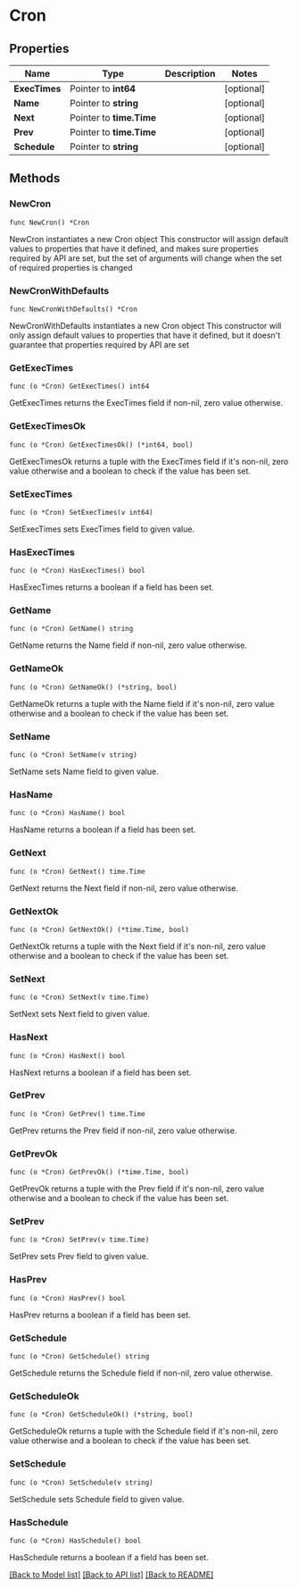 # Cron

## Properties

Name | Type | Description | Notes
------------ | ------------- | ------------- | -------------
**ExecTimes** | Pointer to **int64** |  | [optional] 
**Name** | Pointer to **string** |  | [optional] 
**Next** | Pointer to **time.Time** |  | [optional] 
**Prev** | Pointer to **time.Time** |  | [optional] 
**Schedule** | Pointer to **string** |  | [optional] 

## Methods

### NewCron

`func NewCron() *Cron`

NewCron instantiates a new Cron object
This constructor will assign default values to properties that have it defined,
and makes sure properties required by API are set, but the set of arguments
will change when the set of required properties is changed

### NewCronWithDefaults

`func NewCronWithDefaults() *Cron`

NewCronWithDefaults instantiates a new Cron object
This constructor will only assign default values to properties that have it defined,
but it doesn't guarantee that properties required by API are set

### GetExecTimes

`func (o *Cron) GetExecTimes() int64`

GetExecTimes returns the ExecTimes field if non-nil, zero value otherwise.

### GetExecTimesOk

`func (o *Cron) GetExecTimesOk() (*int64, bool)`

GetExecTimesOk returns a tuple with the ExecTimes field if it's non-nil, zero value otherwise
and a boolean to check if the value has been set.

### SetExecTimes

`func (o *Cron) SetExecTimes(v int64)`

SetExecTimes sets ExecTimes field to given value.

### HasExecTimes

`func (o *Cron) HasExecTimes() bool`

HasExecTimes returns a boolean if a field has been set.

### GetName

`func (o *Cron) GetName() string`

GetName returns the Name field if non-nil, zero value otherwise.

### GetNameOk

`func (o *Cron) GetNameOk() (*string, bool)`

GetNameOk returns a tuple with the Name field if it's non-nil, zero value otherwise
and a boolean to check if the value has been set.

### SetName

`func (o *Cron) SetName(v string)`

SetName sets Name field to given value.

### HasName

`func (o *Cron) HasName() bool`

HasName returns a boolean if a field has been set.

### GetNext

`func (o *Cron) GetNext() time.Time`

GetNext returns the Next field if non-nil, zero value otherwise.

### GetNextOk

`func (o *Cron) GetNextOk() (*time.Time, bool)`

GetNextOk returns a tuple with the Next field if it's non-nil, zero value otherwise
and a boolean to check if the value has been set.

### SetNext

`func (o *Cron) SetNext(v time.Time)`

SetNext sets Next field to given value.

### HasNext

`func (o *Cron) HasNext() bool`

HasNext returns a boolean if a field has been set.

### GetPrev

`func (o *Cron) GetPrev() time.Time`

GetPrev returns the Prev field if non-nil, zero value otherwise.

### GetPrevOk

`func (o *Cron) GetPrevOk() (*time.Time, bool)`

GetPrevOk returns a tuple with the Prev field if it's non-nil, zero value otherwise
and a boolean to check if the value has been set.

### SetPrev

`func (o *Cron) SetPrev(v time.Time)`

SetPrev sets Prev field to given value.

### HasPrev

`func (o *Cron) HasPrev() bool`

HasPrev returns a boolean if a field has been set.

### GetSchedule

`func (o *Cron) GetSchedule() string`

GetSchedule returns the Schedule field if non-nil, zero value otherwise.

### GetScheduleOk

`func (o *Cron) GetScheduleOk() (*string, bool)`

GetScheduleOk returns a tuple with the Schedule field if it's non-nil, zero value otherwise
and a boolean to check if the value has been set.

### SetSchedule

`func (o *Cron) SetSchedule(v string)`

SetSchedule sets Schedule field to given value.

### HasSchedule

`func (o *Cron) HasSchedule() bool`

HasSchedule returns a boolean if a field has been set.


[[Back to Model list]](../README.md#documentation-for-models) [[Back to API list]](../README.md#documentation-for-api-endpoints) [[Back to README]](../README.md)


